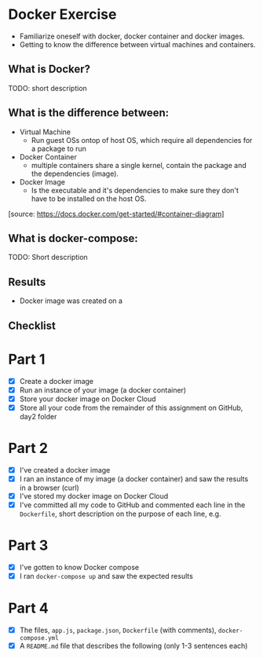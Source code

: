 # Docker Exercise
* Familiarize oneself with docker, docker container and docker images.  
* Getting to know the difference between virtual machines and containers.


## What is Docker?
TODO: short description

## What is the difference between:
* Virtual Machine
	- Run guest OSs ontop of host OS, which require all dependencies for a package to run
* Docker Container
	- multiple containers share a single kernel, contain the package and the dependencies (image). 
* Docker Image
	- Is the executable and it's dependencies to make sure they don't have to be installed on the host OS.

[source: https://docs.docker.com/get-started/#container-diagram]

## What is docker-compose:
TODO: Short description

## Results
* Docker image was created on a 

## Checklist
# Part 1
* [x] Create a docker image
* [x] Run an instance of your image (a docker container)
* [x] Store your docker image on Docker Cloud
* [x] Store all your code from the remainder of this assignment on GitHub, day2 folder

# Part 2
* [x] I've created a docker image
* [x] I ran an instance of my image (a docker container) and saw the results in a browser (curl)
* [x] I've stored my docker image on Docker Cloud
* [x] I've committed all my code to GitHub and commented each line in the `Dockerfile`, short description on the purpose of each line, e.g.

# Part 3
* [x] I've gotten to know Docker compose
* [x] I ran `docker-compose up` and saw the expected results

# Part 4
* [x] The files, `app.js`, `package.json`, `Dockerfile` (with comments), `docker-compose.yml`
* [x] A `README.md` file that describes the following (only 1-3 sentences each)